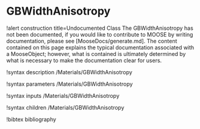 <!-- MOOSE Documentation Stub: Remove this when content is added. -->

# GBWidthAnisotropy

!alert construction title=Undocumented Class
The GBWidthAnisotropy has not been documented, if you would like to contribute to MOOSE by
writing documentation, please see [MooseDocs/generate.md]. The content contained on this page explains
the typical documentation associated with a MooseObject; however, what is contained is ultimately
determined by what is necessary to make the documentation clear for users.

!syntax description /Materials/GBWidthAnisotropy

!syntax parameters /Materials/GBWidthAnisotropy

!syntax inputs /Materials/GBWidthAnisotropy

!syntax children /Materials/GBWidthAnisotropy

!bibtex bibliography
